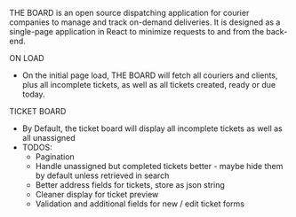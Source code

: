 THE BOARD is an open source dispatching application for courier companies to manage and track on-demand deliveries. It is designed as a single-page application in React to minimize requests to and from the back-end.

ON LOAD
- On the initial page load, THE BOARD will fetch all couriers and clients, plus all incomplete tickets, as well as all tickets created, ready or due today.

TICKET BOARD
- By Default, the ticket board will display all incomplete tickets as well as all unassigned
- TODOS:
  - Pagination
  - Handle unassigned but completed tickets better - maybe hide them by default unless retrieved in search
  - Better address fields for tickets, store as json string
  - Cleaner display for ticket preview
  - Validation and additional fields for new / edit ticket forms
